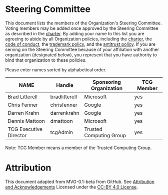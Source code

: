 # Steering Committee

This document lists the members of the Organization's Steering Committee. Voting
members may be added once approved by the Steering Committee as described in the
[charter](./CHARTER.md). By adding your name to this list you are agreeing to
abide by all Organization policies, including the [charter](./CHARTER.md), the
[code of conduct](./CODE-OF-CONDUCT.md), the [trademark
policy](./TRADEMARKS.md), and the [antitrust policy](./ANTITRUST.md). If you are
serving on the Steering Committee because of your affiliation with another
organization (designated below), you represent that you have authority to bind
that organization to these policies.

Please enter names sorted by alphabetical order.

| **NAME** | **Handle** | **Sponsoring Organization** | **TCG Member** |
|--------------|-----------|------------|---|
| Brad Litterell | bradlitterell | Microsoft | yes |
| Chris Fenner | chrisfenner | Google | yes |
| Darren Krahn | darrenkrahn | Google | yes |
| Dennis Mattoon | dmattoon | Microsoft | yes |
| TCG Executive Director | tcgAdmin | Trusted Computing Group | yes |

Note: TCG Member means a member of the Trusted Computing Group.

# Attribution

This document adapted from MVG-0.1-beta from GitHub.
See [Attribution and Acknowledgements](../org-docs/ACKNOWLEDGEMENTS.md)
Licensed under the [CC-BY 4.0 License](https://creativecommons.org/licenses/by-sa/4.0/).
